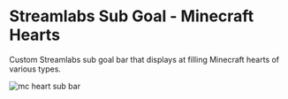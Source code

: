 # Streamlabs Sub Goal - Minecraft Hearts
Custom Streamlabs sub goal bar that displays at filling Minecraft hearts of various types.

![mc heart sub bar](https://user-images.githubusercontent.com/50642352/140399999-20cd8d64-1ce0-47ca-bb17-b1f5f1224eac.gif)
